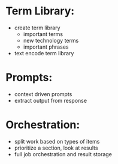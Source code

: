 # Term Library:
- create term library
  - important terms
  - new technology terms
  - important phrases
- text encode term library

# Prompts:
- context driven prompts
- extract output from response

# Orchestration:
- split work based on types of items
- prioritize a section, look at results
- full job orchestration and result storage

